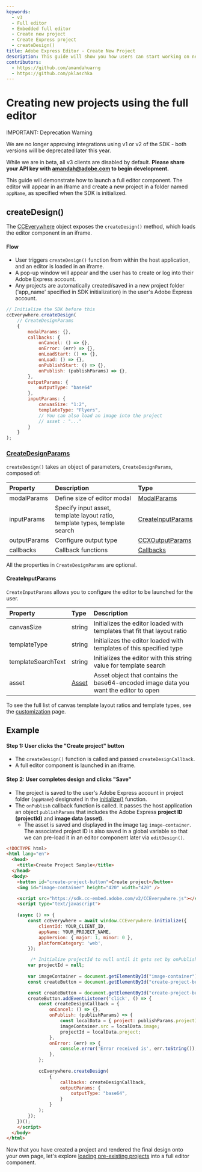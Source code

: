 ```yaml
---
keywords:
  - v3
  - Full editor
  - Embedded full editor
  - Create new project 
  - Create Express project 
  - createDesign()
title: Adobe Express Editor - Create New Project
description: This guide will show you how users can start working on new projects in an Adobe Express editor. 
contributors:
  - https://github.com/amandahuarng
  - https://github.com/pklaschka
---
```


# Creating new projects using the full editor

<InlineAlert variant="warning" slots="header, text1, text2" />

IMPORTANT: Deprecation Warning

We are no longer approving integrations using v1 or v2 of the SDK - both versions will be deprecated later this year.

While we are in beta, all v3 clients are disabled by default. **Please share your API key with amandah@adobe.com to begin development.**

This guide will demonstrate how to launch a full editor component. The editor will appear in an iframe and create a new project in a folder named `appName`, as specified when the SDK is initialized.

## createDesign()

The [CCEverywhere](../../../reference/index.md#cceverywhere) object exposes the `createDesign()` method, which loads the editor component in an iframe.

#### Flow

* User triggers `createDesign()` function from within the host application, and an editor is loaded in an iframe.
* A pop-up window will appear and the user has to create or log into their Adobe Express account.
* Any projects are automatically created/saved in a new project folder ('app_name' specified in SDK initialization) in the user's Adobe Express account.

```js
// Initialize the SDK before this 
ccEverywhere.createDesign(
    // CreateDesignParams
    {
        modalParams: {},
        callbacks: {
            onCancel: () => {},
            onError: (err) => {},
            onLoadStart: () => {},
            onLoad: () => {},
            onPublishStart: () => {},
            onPublish: (publishParams) => {},
        },
        outputParams: { 
            outputType: "base64"
        },
        inputParams: { 
            canvasSize: "1:2",
            templateType: "Flyers",
            // You can also load an image into the project 
            // asset : "..."
        }
    }
); 
```

### [CreateDesignParams](../../../reference/full_editor/index.md#createdesignparams)

`createDesign()` takes an object of parameters, `CreateDesignParams`, composed of:

| Property | Description | Type
| :-- | :-- | :--
| modalParams | Define size of editor modal | [ModalParams](../../../reference/shared_types/index.md#modalparams)
| inputParams | Specify input asset, template layout ratio, template types, template search | [CreateInputParams](#createinputparams)
| outputParams | Configure output type | [CCXOutputParams](../../../reference/shared_types/index.md#ccxoutputparams)
| callbacks | Callback functions | [Callbacks](../../../reference/shared_types/index.md#callbacks)
  
All the properties in `CreateDesignParams` are optional.

#### CreateInputParams

`CreateInputParams` allows you to configure the editor to be launched for the user.

| Property | Type| Description
| :-- | :--| :--
| canvasSize| string | Initializes the editor loaded with templates that fit that layout ratio
| templateType | string | Initializes the editor loaded with templates of this specified type
| templateSearchText | string | Initializes the editor with this string value for template search
| asset | [Asset](../../../reference/shared_types/index.md#asset) | Asset object that contains the base64-encoded image data you want the editor to open

To see the full list of canvas template layout ratios and template types, see the [customization](../../guides/full_editor/customization/index.md) page.

## Example

#### Step 1: User clicks the "Create project" button

* The `createDesign()` function is called and passed `createDesignCallback`.
* A full editor component is launched in an iframe.

#### Step 2: User completes design and clicks "Save"

* The project is saved to the user's Adobe Express account in project folder (`appName`) designated in the [initialize()](../../../reference/index.md#initialize) function.
* The `onPublish` callback function is called. It passes the host application an object `publishParams` that includes the Adobe Express __project ID (projectId)__ and __image data (asset)__.
  * The asset is saved and displayed in the image tag `image-container`. The associated project ID is also saved in a global variable so that we can pre-load it in an editor component later via `editDesign()`.

```html
<!DOCTYPE html>
<html lang="en">
  <head>
    <title>Create Project Sample</title>
  </head>  
  <body>
    <button id="create-project-button">Create project</button>
    <img id="image-container" height="420" width="420" />

    <script src="https://sdk.cc-embed.adobe.com/v2/CCEverywhere.js"></script>
    <script type="text/javascript">
    
    (async () => {
        const ccEverywhere = await window.CCEverywhere.initialize({
            clientId: YOUR_CLIENT_ID,
            appName: YOUR_PROJECT_NAME,
            appVersion: { major: 1, minor: 0 },
            platformCategory: 'web', 
        });

         /* Initialize projectId to null until it gets set by onPublish callback */
        var projectId = null;
        
        var imageContainer = document.getElementById("image-container");
        const createButton = document.getElementById("create-project-button");

        const createButton = document.getElementById("create-project-button");
        createButton.addEventListener('click', () => {
            const createDesignCallback = {
                onCancel: () => {},
                onPublish: (publishParams) => {
                    const localData = { project: publishParams.projectId, image: publishParams.asset.data };
                    imageContainer.src = localData.image;
                    projectId = localData.project;
                },
                onError: (err) => {
                    console.error('Error received is', err.toString());
                },
            };
            
            ccEverywhere.createDesign(
                {
                    callbacks: createDesignCallback, 
                    outputParams: {
                        outputType: "base64",
                    }
                }
            );  
        });
    })();
    </script>
  </body> 
</html>
```

Now that you have created a project and rendered the final design onto your own page, let's explore [loading pre-existing projects](../edit_project/index.md) into a full editor component.
